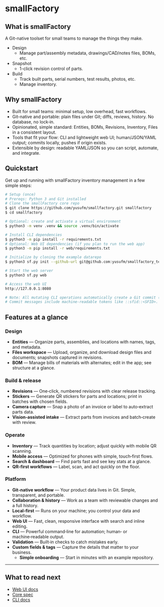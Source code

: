 # smallFactory
 
## What is smallFactory
A Git-native toolset for small teams to manage the things they make.

- Design
  - Manage part/assembly metadata, drawings/CAD/notes files, BOMs, etc.
- Snapshot
  - 1-click revision control of parts.
- Build
  - Track built parts, serial numbers, test results, photos, etc.
  - Manage inventory.

## Why smallFactory

- Built for small teams: minimal setup, low overhead, fast workflows.
- Git-native and portable: plain files under Git; diffs, reviews, history. No database, no lock‑in.
- Opinionated, simple standard: Entities, BOMs, Revisions, Inventory, Files in a consistent layout.
- Tools that fit your flow: CLI and lightweight web UI; human/JSON/YAML output; commits locally, pushes if origin exists.
- Extensible by design: readable YAML/JSON so you can script, automate, and integrate.

## Quickstart

Get up and running with smallFactory inventory management in a few simple steps:

```sh
# Setup (once)
# Prereqs: Python 3 and Git installed
# Clone the smallFactory core repo
$ git clone https://github.com/yusufm/smallfactory.git smallfactory
$ cd smallfactory

# Optional: create and activate a virtual environment
$ python3 -m venv .venv && source .venv/bin/activate

# Install CLI dependencies
$ python3 -m pip install -r requirements.txt
# Optional: Web UI dependencies (if you plan to run the web app)
$ python3 -m pip install -r web/requirements.txt

# Initialize by cloning the example datarepo
$ python3 sf.py init --github-url git@github.com:yusufm/smallfactory_test_datarepo.git

# Start the web server
$ python3 sf.py web

# Access the web UI
http://127.0.0.1:8080

# Note: All mutating CLI operations automatically create a Git commit (and push if an origin exists).
# Commit messages include machine-readable tokens like ::sfid::<SFID>.
```

## Features at a glance

### Design
- **Entities** — Organize parts, assemblies, and locations with names, tags, and metadata.
- **Files workspace** — Upload, organize, and download design files and documents; snapshots captured in revisions.
- **BOM** — Manage bills of materials with alternates; edit in the app; see structure at a glance.

### Build & release
- **Revisions** — One‑click, numbered revisions with clear release tracking.
- **Stickers** — Generate QR stickers for parts and locations; print in batches with chosen fields.
- **Camera capture** — Snap a photo of an invoice or label to auto‑extract parts data.
- **Vision‑assisted intake** — Extract parts from invoices and batch‑create with review.

### Operate
- **Inventory** — Track quantities by location; adjust quickly with mobile QR scanning.
- **Mobile access** — Optimized for phones with simple, touch‑first flows.
- **Search & dashboard** — Find parts fast and see key stats at a glance.
- **QR‑first workflows** — Label, scan, and act quickly on the floor.

### Platform
- **Git‑native workflow** — Your product data lives in Git. Simple, transparent, and portable.
- **Collaboration & history** — Work as a team with reviewable changes and a full history.
- **Local‑first** — Runs on your machine; you control your data and workflow.
- **Web UI** — Fast, clean, responsive interface with search and inline editing.
- **CLI** — Powerful command‑line for automation; human‑ or machine‑readable output.
- **Validation** — Built‑in checks to catch mistakes early.
- **Custom fields & tags** — Capture the details that matter to your business.
  - **Simple onboarding** — Start in minutes with an example repository.

---

## What to read next
- [Web UI docs](web/README.md)
- [Core spec](smallfactory/core/v1/SPECIFICATION.md)
- [CLI docs](smallfactory/README.md)
